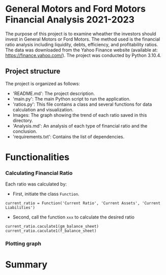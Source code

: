 # General Motors and Ford Motors Financial Analysis 2021-2023

The purpose of this project is to examine wheather the investors should invest in
General Motors or Ford Motors. The method used is the financial ratio analysis 
including liquidity, debts, efficiency, and profitability ratios. The data was downloaded
from the Yahoo Finance website (available at: https://finance.yahoo.com/). The project was conducted
by Python 3.10.4.

## Project structure
The project is organized as follows:

- 'README.md': The project description.
- 'main.py': The main Python script to run the application.
- 'ratios.py': This file contains a class and several functions for data calculation and visualization.
- Images: The graph showing the trend of each ratio saved in this directory.
- 'Analysis.md': An analysis of each type of financial ratio and the conclusion.
- 'requirements.txt': Contains the list of dependencies.

# Functionalities
### Calculating Financial Ratio
Each ratio was calculated by:
- First, initiate the class `Function`. 
```commandline
current_ratio = Function('Current Ratio', 'Current Assets', 'Current Liabilities')
```
- Second, call the function `xxx` to calculate the desired ratio
```commandline
current_ratio.caculate1(gm_balance_sheet)
current_ratio.caculate1(f_balance_sheet)
```

### Plotting graph

# Summary
